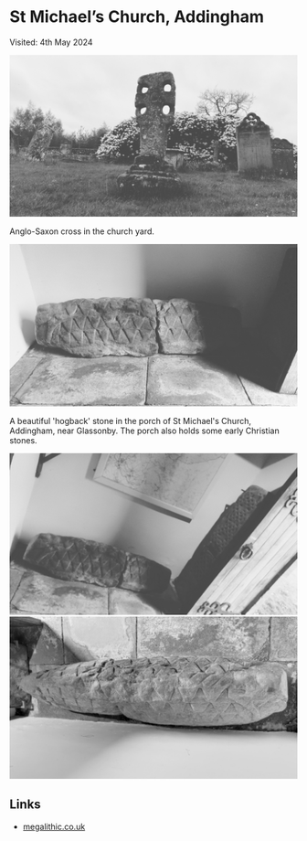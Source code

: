 # St Michael’s Church, Addingham

Visited: 4th May 2024

![addingham_cross](images/addingham_cross.jpg)

Anglo-Saxon cross in the church yard.

![addingham_hogback_001](images/addingham_hogback_001.jpg)

A beautiful 'hogback' stone in the porch of St Michael's Church, Addingham, near Glassonby. The porch also holds some early Christian stones. 

![addingham_hogback_002](images/addingham_hogback_002.jpg)
![addingham_hogback_003](images/addingham_hogback_003.jpg)

## Links
* [megalithic.co.uk](https://www.megalithic.co.uk/article.php?sid=11073)